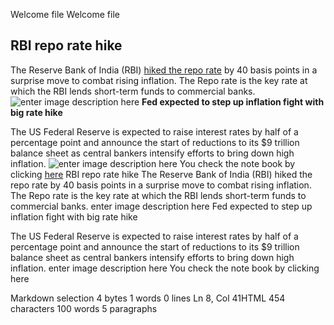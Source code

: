 Welcome file
Welcome file
## RBI repo rate hike
The Reserve Bank of India (RBI) [hiked the repo rate](https://www.cnbctv18.com/economy/rbi-governor-shaktikanta-das-live-updates-13373612.htm) by 40 basis points in a surprise move to combat rising inflation. The Repo rate is the key rate at which the RBI lends short-term funds to commercial banks.
![enter image description here](https://images.cnbctv18.com/wp-content/uploads/2021/04/RBI2.jpg?impolicy=website&width=500&height=300)
**Fed expected to step up inflation fight with big rate hike**

The US Federal Reserve is expected to raise interest rates by half of a percentage point and announce the start of reductions to its $9 trillion balance sheet as central bankers intensify efforts to bring down high inflation.
![enter image description here](https://www.arabnews.com/sites/default/files/styles/n_670_395/public/2022/05/04/3210601-1686643494.jpg?itok=sC3yzCrC)
You check the note book by clicking [here](https://github.com/shilpavrundha/RBI-repo-rate-hike-Shilpa)
RBI repo rate hike
The Reserve Bank of India (RBI) hiked the repo rate by 40 basis points in a surprise move to combat rising inflation. The Repo rate is the key rate at which the RBI lends short-term funds to commercial banks.
enter image description here
Fed expected to step up inflation fight with big rate hike

The US Federal Reserve is expected to raise interest rates by half of a percentage point and announce the start of reductions to its $9 trillion balance sheet as central bankers intensify efforts to bring down high inflation.
enter image description here
You check the note book by clicking here

Markdown selection 4 bytes 1 words 0 lines Ln 8, Col 41HTML 454 characters 100 words 5 paragraphs
